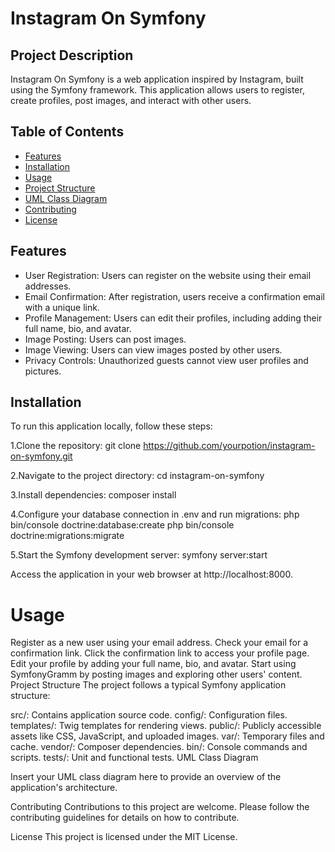 # Instagram On Symfony

## Project Description

Instagram On Symfony is a web application inspired by Instagram, built using the Symfony framework. This application allows users to register, create profiles, post images, and interact with other users.

## Table of Contents

- [Features](#features)
- [Installation](#installation)
- [Usage](#usage)
- [Project Structure](#project-structure)
- [UML Class Diagram](#uml-class-diagram)
- [Contributing](#contributing)
- [License](#license)

## Features

- User Registration: Users can register on the website using their email addresses.
- Email Confirmation: After registration, users receive a confirmation email with a unique link.
- Profile Management: Users can edit their profiles, including adding their full name, bio, and avatar.
- Image Posting: Users can post images.
- Image Viewing: Users can view images posted by other users.
- Privacy Controls: Unauthorized guests cannot view user profiles and pictures.

## Installation

To run this application locally, follow these steps:

1.Clone the repository:
git clone https://github.com/yourpotion/instagram-on-symfony.git

2.Navigate to the project directory:
cd instagram-on-symfony

3.Install dependencies:
composer install

4.Configure your database connection in .env and run migrations:
php bin/console doctrine:database:create
php bin/console doctrine:migrations:migrate

5.Start the Symfony development server:
symfony server:start

Access the application in your web browser at http://localhost:8000.

# Usage
Register as a new user using your email address.
Check your email for a confirmation link.
Click the confirmation link to access your profile page.
Edit your profile by adding your full name, bio, and avatar.
Start using SymfonyGramm by posting images and exploring other users' content.
Project Structure
The project follows a typical Symfony application structure:

src/: Contains application source code.
config/: Configuration files.
templates/: Twig templates for rendering views.
public/: Publicly accessible assets like CSS, JavaScript, and uploaded images.
var/: Temporary files and cache.
vendor/: Composer dependencies.
bin/: Console commands and scripts.
tests/: Unit and functional tests.
UML Class Diagram

Insert your UML class diagram here to provide an overview of the application's architecture.

Contributing
Contributions to this project are welcome. Please follow the contributing guidelines for details on how to contribute.

License
This project is licensed under the MIT License.
